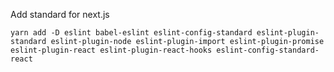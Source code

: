 Add standard for next.js

`yarn add -D eslint babel-eslint eslint-config-standard eslint-plugin-standard eslint-plugin-node eslint-plugin-import eslint-plugin-promise eslint-plugin-react eslint-plugin-react-hooks eslint-config-standard-react`
